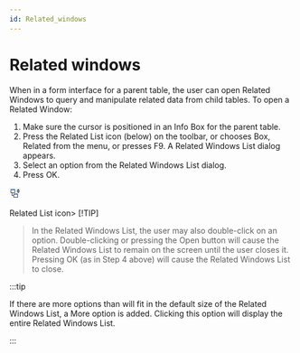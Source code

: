 ```yaml
---
id: Related_windows
---
```


# Related windows

When in a form interface for a parent table, the user can open Related Windows to query and manipulate related data from child tables.
To open a Related Window:

1. Make sure the cursor is positioned in an Info Box for the parent table.
2. Press the Related List icon (below) on the toolbar, or chooses Box, Related from the menu, or presses F9. A Related Windows List dialog appears.
3. Select an option from the Related Windows List dialog.
4. Press OK.

![](./assets/596e00a4-1cba-4fee-90c6-a7b8cc67a4d2.png)

Related List icon> [!TIP]
> In the Related Windows List, the user may also double-click on an option. Double-clicking or pressing the Open button will cause the Related Windows List to remain on the screen until the user closes it. Pressing OK (as in Step 4 above) will cause the Related Windows List to close.


:::tip

If there are more options than will fit in the default size of the Related Windows List, a More option is added. Clicking this option will display the entire Related Windows List.

:::

 
